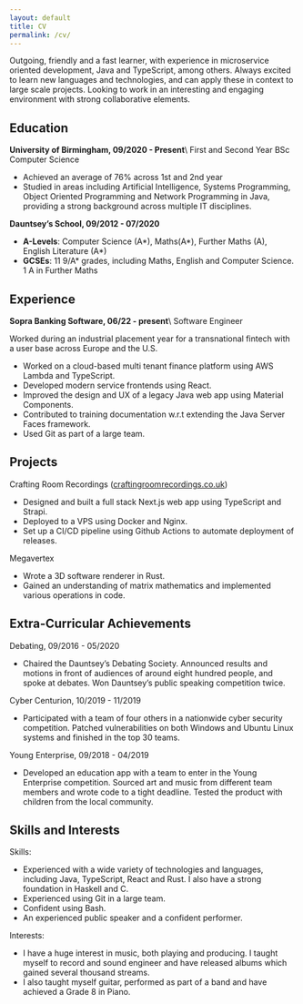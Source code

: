 ```yaml
---
layout: default
title: CV
permalink: /cv/
---
```

Outgoing, friendly and a fast learner, with experience in microservice oriented development, Java and TypeScript, among others. Always excited to learn new languages and technologies, and can apply these in context to large scale projects. Looking to work in an interesting and engaging environment with strong collaborative elements.

## Education

**University of Birmingham, 09/2020 - Present**\\
First and Second Year BSc Computer Science

- Achieved an average of 76% across 1st and 2nd year
- Studied in areas including Artificial Intelligence, Systems Programming, Object Oriented Programming and Network Programming in Java, providing a strong background across multiple IT disciplines.

**Dauntsey’s School, 09/2012 - 07/2020**

- **A-Levels**: Computer Science (A\*), Maths(A\*), Further Maths (A), English Literature (A\*)
- **GCSEs**: 11 9/A\* grades, including Maths, English and Computer Science. 1 A in Further Maths

## Experience

**Sopra Banking Software, 06/22 - present**\\
Software Engineer

Worked during an industrial placement year for a transnational fintech with a user base across Europe and the U.S.

- Worked on a cloud-based multi tenant finance platform using AWS Lambda and TypeScript.
- Developed modern service frontends using React.
- Improved the design and UX of a legacy Java web app using Material Components.
- Contributed to training documentation w.r.t extending the Java Server Faces framework.
- Used Git as part of a large team.

## Projects

Crafting Room Recordings ([craftingroomrecordings.co.uk](https://craftingroomrecordings.co.uk))

- Designed and built a full stack Next.js web app using TypeScript and Strapi.
- Deployed to a VPS using Docker and Nginx.
- Set up a CI/CD pipeline using Github Actions to automate deployment of releases.

Megavertex

- Wrote a 3D software renderer in Rust.
- Gained an understanding of matrix mathematics and implemented various operations in code.

## Extra-Curricular Achievements

Debating, 09/2016 - 05/2020

- Chaired the Dauntsey’s Debating Society. Announced results and motions in front of audiences of around eight hundred people, and spoke at debates. Won Dauntsey’s public speaking competition twice.

Cyber Centurion, 10/2019 - 11/2019

- Participated with a team of four others in a nationwide cyber security competition. Patched vulnerabilities on both Windows and Ubuntu Linux systems and finished in the top 30 teams.

Young Enterprise, 09/2018 - 04/2019

- Developed an education app with a team to enter in the Young Enterprise competition. Sourced art and music from different team members and wrote code to a tight deadline. Tested the product with children from the local community.

## Skills and Interests

Skills:

- Experienced with a wide variety of technologies and languages, including Java, TypeScript, React and Rust. I also have a strong foundation in Haskell and C.
- Experienced using Git in a large team.
- Confident using Bash.
- An experienced public speaker and a confident performer.

Interests:

- I have a huge interest in music, both playing and producing. I taught myself to record and sound engineer and have released albums which gained several thousand streams.
- I also taught myself guitar, performed as part of a band and have achieved a Grade 8 in Piano.
